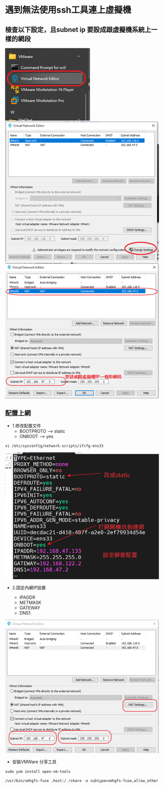 # 遇到無法使用ssh工具連上虛擬機

## 檢查以下設定，且subnet ip 要設成跟虛擬機系統上一樣的網段

![036](vm/1.png)
![036](vm/2.png)
![036](vm/3.png)


## 配置上網

- 1.修改配置文件
  - BOOTPROTO --> static
  - ONBOOT --> yes

```
vi /etc/sysconfig/network-scripts/ifcfg-ens33
```

![036](vm/9.png)

- 2.固定內網IP設置

  - IPADDR
  - METMASK
  - GATEWAY
  - DNS1

![036](vm/8.png)


- 安裝VMWare 分享工具
```
sudo yum install open-vm-tools
```

```
/usr/bin/vmhgfs-fuse .host:/ /share -o subtype=vmhgfs-fuse,allow_other
```